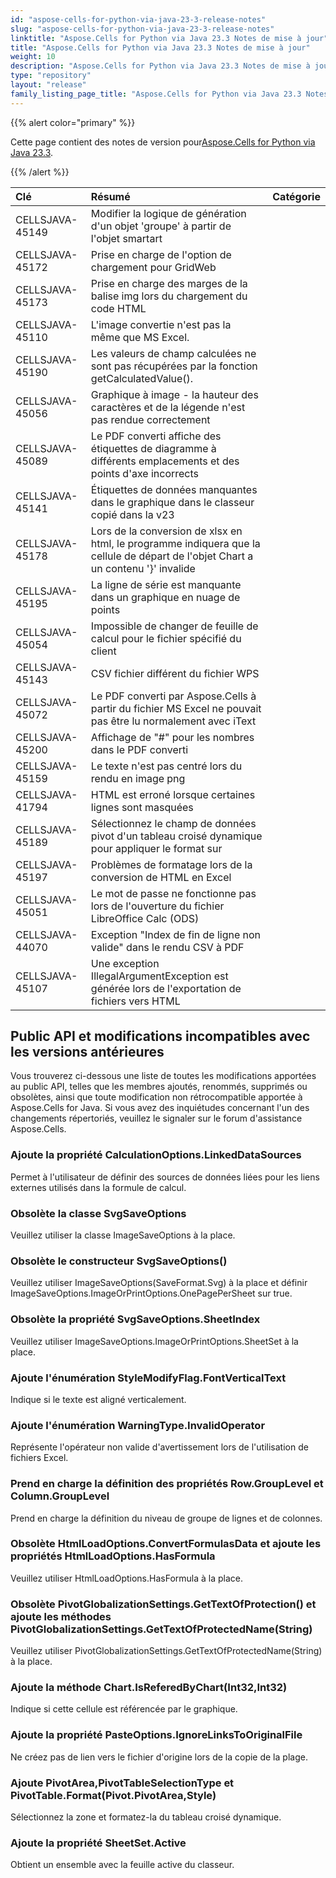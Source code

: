 ```yaml
---
id: "aspose-cells-for-python-via-java-23-3-release-notes"
slug: "aspose-cells-for-python-via-java-23-3-release-notes"
linktitle: "Aspose.Cells for Python via Java 23.3 Notes de mise à jour"
title: "Aspose.Cells for Python via Java 23.3 Notes de mise à jour"
weight: 10
description: "Aspose.Cells for Python via Java 23.3 Notes de mise à jour – the latest updates and fixes."
type: "repository"
layout: "release"
family_listing_page_title: "Aspose.Cells for Python via Java 23.3 Notes de mise à jour"
---
```

{{% alert color="primary" %}}

 Cette page contient des notes de version pour[Aspose.Cells for Python via Java 23.3](https://releases.aspose.com/cells/python-java/new-releases/aspose.cells-for-python-via-java-23.3/).

{{% /alert %}}

|**Clé**|**Résumé**|**Catégorie**|
| :- | :- | :- |
|CELLSJAVA-45149|Modifier la logique de génération d'un objet 'groupe' à partir de l'objet smartart|
|CELLSJAVA-45172|Prise en charge de l'option de chargement pour GridWeb|
|CELLSJAVA-45173| Prise en charge des marges de la balise img lors du chargement du code HTML|
|CELLSJAVA-45110|L'image convertie n'est pas la même que MS Excel.|
|CELLSJAVA-45190|Les valeurs de champ calculées ne sont pas récupérées par la fonction getCalculatedValue().|
|CELLSJAVA-45056|Graphique à image - la hauteur des caractères et de la légende n'est pas rendue correctement|
|CELLSJAVA-45089|Le PDF converti affiche des étiquettes de diagramme à différents emplacements et des points d'axe incorrects|
|CELLSJAVA-45141| Étiquettes de données manquantes dans le graphique dans le classeur copié dans la v23|
|CELLSJAVA-45178|Lors de la conversion de xlsx en html, le programme indiquera que la cellule de départ de l'objet Chart a un contenu '}' invalide|
|CELLSJAVA-45195|La ligne de série est manquante dans un graphique en nuage de points|
|CELLSJAVA-45054|Impossible de changer de feuille de calcul pour le fichier spécifié du client|
|CELLSJAVA-45143|CSV fichier différent du fichier WPS|
|CELLSJAVA-45072|Le PDF converti par Aspose.Cells à partir du fichier MS Excel ne pouvait pas être lu normalement avec iText|
|CELLSJAVA-45200|Affichage de "#" pour les nombres dans le PDF converti|
|CELLSJAVA-45159|Le texte n'est pas centré lors du rendu en image png|
|CELLSJAVA-41794|HTML est erroné lorsque certaines lignes sont masquées|
|CELLSJAVA-45189|Sélectionnez le champ de données pivot d'un tableau croisé dynamique pour appliquer le format sur|
|CELLSJAVA-45197|Problèmes de formatage lors de la conversion de HTML en Excel|
|CELLSJAVA-45051| Le mot de passe ne fonctionne pas lors de l'ouverture du fichier LibreOffice Calc (ODS)|
|CELLSJAVA-44070|Exception "Index de fin de ligne non valide" dans le rendu CSV à PDF|
|CELLSJAVA-45107|Une exception IllegalArgumentException est générée lors de l'exportation de fichiers vers HTML|

##  **Public API et modifications incompatibles avec les versions antérieures**

Vous trouverez ci-dessous une liste de toutes les modifications apportées au public API, telles que les membres ajoutés, renommés, supprimés ou obsolètes, ainsi que toute modification non rétrocompatible apportée à Aspose.Cells for Java. Si vous avez des inquiétudes concernant l'un des changements répertoriés, veuillez le signaler sur le forum d'assistance Aspose.Cells.

###  **Ajoute la propriété CalculationOptions.LinkedDataSources**

Permet à l'utilisateur de définir des sources de données liées pour les liens externes utilisés dans la formule de calcul.

###  **Obsolète la classe SvgSaveOptions**

Veuillez utiliser la classe ImageSaveOptions à la place.

###  **Obsolète le constructeur SvgSaveOptions()**

Veuillez utiliser ImageSaveOptions(SaveFormat.Svg) à la place et définir ImageSaveOptions.ImageOrPrintOptions.OnePagePerSheet sur true.

###  **Obsolète la propriété SvgSaveOptions.SheetIndex**

Veuillez utiliser ImageSaveOptions.ImageOrPrintOptions.SheetSet à la place.

###  **Ajoute l'énumération StyleModifyFlag.FontVerticalText**

Indique si le texte est aligné verticalement.

###  **Ajoute l'énumération WarningType.InvalidOperator**

Représente l'opérateur non valide d'avertissement lors de l'utilisation de fichiers Excel.

###  **Prend en charge la définition des propriétés Row.GroupLevel et Column.GroupLevel**

Prend en charge la définition du niveau de groupe de lignes et de colonnes.

###  **Obsolète HtmlLoadOptions.ConvertFormulasData et ajoute les propriétés HtmlLoadOptions.HasFormula**

Veuillez utiliser HtmlLoadOptions.HasFormula à la place.

###  **Obsolète PivotGlobalizationSettings.GetTextOfProtection() et ajoute les méthodes PivotGlobalizationSettings.GetTextOfProtectedName(String)**

Veuillez utiliser PivotGlobalizationSettings.GetTextOfProtectedName(String) à la place.

###  **Ajoute la méthode Chart.IsReferedByChart(Int32,Int32)**

Indique si cette cellule est référencée par le graphique.

###  **Ajoute la propriété PasteOptions.IgnoreLinksToOriginalFile**

Ne créez pas de lien vers le fichier d'origine lors de la copie de la plage.

###  **Ajoute PivotArea,PivotTableSelectionType et PivotTable.Format(Pivot.PivotArea,Style)**

Sélectionnez la zone et formatez-la du tableau croisé dynamique.

###  **Ajoute la propriété SheetSet.Active**

Obtient un ensemble avec la feuille active du classeur.

